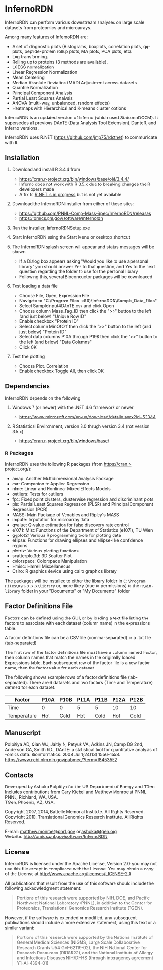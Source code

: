 # InfernoRDN

InfernoRDN can perform various downstream analyses on large scale datasets from proteomics and microarrays.

Among many features of InfernoRDN are:
* A set of diagnostic plots (Histograms, boxplots, correlation plots, qq-plots, peptide-protein rollup plots, MA plots, PCA plots, etc).
* Log transforming.
* Rolling up to proteins (3 methods are available).
* LOESS normalization
* Linear Regression Normalization
* Mean Centering
* Median Absolute Deviation (MAD) Adjustment across datasets
* Quantile Normalization
* Principal Component Analysis
* Partial Least Squares Analysis
* ANOVA (multi-way, unbalanced, random effects)
* Heatmaps with Hierarchical and K-means cluster options

InfernoRDN is an updated version of Inferno (which used StatconnDCOM). 
It supersedes all previous DAnTE (Data Analysis Tool Extension), DanteR, and Inferno versions.

InfernoRDN uses R.NET (https://github.com/jmp75/rdotnet) to communicate with R. 


## Installation

1. Download and install R 3.4.4 from
   * https://cran.r-project.org/bin/windows/base/old/3.4.4/
   * Inferno does not work with R 3.5.x due to breaking changes the R developers made
   * A fix to [R.NET is in progress](https://github.com/jmp75/rdotnet/issues/70) but is not yet available

2. Download the InfernoRDN installer from either of these sites:
   * https://github.com/PNNL-Comp-Mass-Spec/InfernoRDN/releases
   * https://omics.pnl.gov/software/infernordn

3. Run the installer, InfernoRDNSetup.exe

4. Start InfernoRDN using the Start Menu or desktop shortcut

5. The InfernoRDN splash screen will appear and status messages will be shown
   * If a Dialog box appears asking "Would you like to use a personal library"
    you should answer Yes to that question, and Yes to the next question
    regarding the folder to use for the personal library
   * Following this, several Bioconductor packages will be downloaded

6. Test loading a data file	
   * Choose File, Open, Expression File
   * Navigate to "C:\Program Files (x86)\InfernoRDN\Sample_Data_Files"
   * Select SampleInput4DAnTE.csv and click Open
   * Choose column Mass_Tag_ID then click the ">>" button to the left (and just below) "Unique Row ID"
   * Enable checkbox "Protein ID"
   * Select column MinOfOrf then click the ">>" button to the left (and just below) "Protein ID" 
   * Select data columns P10A through P19B then click the ">>" button to the left (and below) "Data Columns" 
   * Click OK

7. Test the plotting
   * Choose Plot, Correlation
   * Enable checkbox Toggle All, then click OK

## Dependencies

InfernoRDN depends on the following:
1. Windows 7 (or newer) with the .NET 4.6 framework or newer
   * https://www.microsoft.com/en-us/download/details.aspx?id=53344

2. R Statistical Environment, version 3.0 thrugh version 3.4 (not version 3.5.x)
   * https://cran.r-project.org/bin/windows/base/

### R Packages

InfernoRDN uses the following R packages (from https://cran.r-project.org/):
* amap: Another Multidimensional Analysis Package
* car: Companion to Applied Regression
* nlme: Linear and Nonlinear Mixed Effects Models
* outliers: Tests for outliers
* fpc: Fixed point clusters, clusterwise regression and discriminant plots
* pls: Partial Least Squares Regression (PLSR) and Principal Component Regression (PCR)
* MASS: Main Package of Venables and Ripley's MASS
* impute: Imputation for microarray data
* qvalue: Q-value estimation for false discovery rate control
* e1071: Misc Functions of the Department of Statistics (e1071), TU Wien
* ggplot2: Various R programming tools for plotting data
* ellipse: Functions for drawing ellipses and ellipse-like confidence regions
* plotrix: Various plotting functions
* scatterplot3d: 3D Scatter Plot
* colorspace: Colorspace Manipulation
* Hmisc: Harrell Miscellaneous
* Cairo: R graphics device using cairo graphics library

The packages will be installed to either the library folder in `C:\Program Files\R\R-3.x.x\library` or, more likely (due to permissions) to the `R\win-library` folder in your "Documents" or "My Documents" folder.

## Factor Definitions File

Factors can be defined using the GUI, or by loading a text file listing the factors 
to associate with each dataset (column name) in the expressions table.

A factor definitions file can be a CSV file (comma-separated) or a .txt file (tab-separated)

The first row of the factor definitions file must have a column named Factor, 
then column names that match the names in the originally loaded Expressions table. 
Each subsequent row of the factor file is a new factor name, then the factor value for each dataset.

The following shows example rows of a factor definitions file (tab-separated). 
There are 6 datasets and two factors (Time and Temperature) defined for each dataset.

Factor | P10A | P10B | P11A | P11B | P12A | P12B
------ | ---- | ---- | ---- | ---- | ---- | ----
Time | 0 | 0 | 5 | 5 | 10 | 10
Temperature | Hot | Cold | Hot | Cold | Hot | Cold

## Manuscript

Polpitiya AD, Qian WJ, Jaitly N, Petyuk VA, Adkins JN, Camp DG 2nd, Anderson GA, Smith RD., 
DAnTE: a statistical tool for quantitative analysis of -omics data. 
Bioinformatics. 2008 Jul 1;24(13):1556-1558. 
https://www.ncbi.nlm.nih.gov/pubmed/?term=18453552

## Contacts

Developed by Ashoka Polpitiya for the US Department of Energy and TGen\
Includes contributions from Gary Kiebel and Matthew Monroe at PNNL\
PNNL, Richland, WA, USA.\
TGen, Phoenix, AZ, USA.

Copyright 2007, 2014, Battelle Memorial Institute.  All Rights Reserved.\
Copyright 2010, Translational Genomics Research Institute.  All Rights Reserved.

E-mail: matthew.monroe@pnnl.gov or ashoka@tgen.org\
Website: http://omics.pnl.gov/software/InfernoRDN

## License

InfernoRDN is licensed under the Apache License, Version 2.0; you may not use 
this file except in compliance with the License.  You may obtain a copy of 
the License at http://www.apache.org/licenses/LICENSE-2.0

All publications that result from the use of this software 
should include the following acknowledgment statement: 
> Portions of this research were supported by NIH, DOE, and Pacific Northwest National Laboratory (PNNL), 
> in addition to the Center for Proteomics, Translational Genomics Research Institute (TGEN).

However, if the software is extended or modified, any subsequent publications 
should include a more extensive statement, using this text or a similar variant: 
> Portions of this research were supported by the 
> National Institute of General Medical Sciences (NIGMS, Large Scale Collaborative Research Grants U54 GM-62119-02), 
> the NIH National Center for Research Resources (RR18522), and 
> the National Institute of Allergy and Infectious Diseases NIH/DHHS (through interagency agreement Y1-AI-4894-01). 

